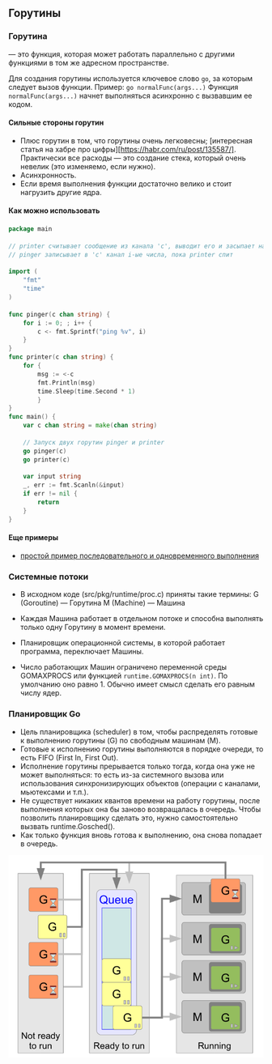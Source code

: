 ## Горутины

### Горутина 
— это функция, которая может работать параллельно с другими функциями в том же адресном пространстве.

Для создания горутины используется ключевое слово `go`, за которым следует вызов функции.
Пример: `go normalFunc(args...)` Функция `normalFunc(args...)` начнет выполняться асинхронно с вызвавшим ее кодом.

#### Сильные стороны горутин
- Плюс горутин в том, что горутины очень легковесны; [интересная статья на хабре про цифры][https://habr.com/ru/post/135587/]. Практически все расходы — это создание стека, который очень невелик (это изменяемо, если нужно).
- Асинхронность.
- Если время выполнения функции достаточно велико и стоит нагрузить другие ядра.

#### Как можно использовать
```go
package main

// printer считывает сообщение из канала 'c', выводит его и засыпает на секунду
// pinger записывает в 'c' канал i-ые числа, пока printer спит

import (
    "fmt"
    "time"
)

func pinger(c chan string) {
    for i := 0; ; i++ {
        c <- fmt.Sprintf("ping %v", i)
    }
}
func printer(c chan string) {
    for {
        msg := <-c
        fmt.Println(msg)
        time.Sleep(time.Second * 1)
        }
}
func main() {
    var c chan string = make(chan string)

    // Запуск двух горутин pinger и printer
    go pinger(c)
    go printer(c)

    var input string
    _, err := fmt.Scanln(&input)
    if err != nil {
        return
    }
}

```

#### Еще примеры
- [простой пример последовательного и одновременного выполнения](sequentiallyAndSimultaneously.go)

### Системные потоки

- В исходном коде (src/pkg/runtime/proc.c) приняты такие термины:
G (Goroutine) — Горутина
M (Machine) — Машина

- Каждая Машина работает в отдельном потоке и способна выполнять только одну Горутину в момент времени. 

- Планировщик операционной системы, в которой работает программа, переключает Машины. 
- Число работающих Машин ограничено переменной среды GOMAXPROCS или функцией `runtime.GOMAXPROCS(n int)`.
По умолчанию оно равно 1. Обычно имеет смысл сделать его равным числу ядер.

### Планировщик Go

- Цель планировщика (scheduler) в том, чтобы распределять готовые к выполнению горутины (G) по свободным машинам (M).
- Готовые к исполнению горутины выполняются в порядке очереди, то есть FIFO (First In, First Out).
- Исполнение горутины прерывается только тогда, когда она уже не может выполняться: то есть из-за системного вызова или использования синхронизирующих объектов (операции с каналами, мьютексами и т.п.). 
- Не существует никаких квантов времени на работу горутины, после выполнения которых она бы заново возвращалась в очередь. Чтобы позволить планировщику сделать это, нужно самостоятельно вызвать runtime.Gosched().
- Как только функция вновь готова к выполнению, она снова попадает в очередь.

![img.png](img.png)

